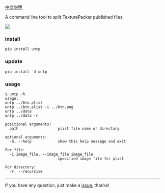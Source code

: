 [中文说明](http://blog.justbilt.com/2016/10/29/untp-2/)

A command line tool to split TexturePacker published files.

![][1]

### install

`pip install untp`

### update

`pip install -U untp`

### usage
```
$ untp -h
usage:
untp ../btn.plist
untp ../btn.plist -i ../btn.png
untp ../data
untp ../data -r

positional arguments:
  path                  plist file name or directory

optional arguments:
  -h, --help            show this help message and exit

For file:
  -i image_file, --image_file image_file
                        specified image file for plist

For directory:
  -r, --recursive
```


---

If you have any question, just make a [issue](https://github.com/justbilt/untp/issues), thanks!


[1]: /screenshot/mac.png